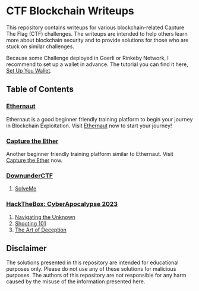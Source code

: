 # CTF Blockchain Writeups

This repository contains writeups for various blockchain-related Capture The Flag (CTF) challenges. The writeups are intended to help others learn more about blockchain security and to provide solutions for those who are stuck on similar challenges.

Because some Challenge deployed in Goerli or Rinkeby Network, I recommend to set up a wallet in advance. The tutorial you can find it here, [Set Up You Wallet]().

## Table of Contents

### [**Ethernaut**]()
Ethernaut is a good beginner friendly training platform to begin your journey in Blockchain Exploitation. Visit [Ethernaut](https://ethernaut.openzeppelin.com/) now to start your journey! 

### [**Capture the Ether**]()
Another beginner friendly training platform similar to Ethernaut. Visit [Capture the Ether](https://capturetheether.com/) now.

### [**DownunderCTF**](./ctf-list/DownUnderctf2022/)
1. [SolveMe](./ctf-list/DownUnderctf2022/solveme.md)

### [**HackTheBox: CyberApocalypse 2023**](./ctf-list/CyberApocalypse2023/)
1. [Navigating the Unknown](./ctf-list/CyberApocalypse2023/navigating.md) 
2. [Shooting 101](./ctf-list/CyberApocalypse2023/shooting101.md)
3. [The Art of Deception]()

## Disclaimer

The solutions presented in this repository are intended for educational purposes only. Please do not use any of these solutions for malicious purposes. The authors of this repository are not responsible for any harm caused by the misuse of the information presented here.
